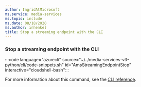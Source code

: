 ```yaml
---
author: IngridAtMicrosoft
ms.service: media-services
ms.topic: include
ms.date: 08/18/2020
ms.author: inhenkel
title: Stop a streaming endpoint with the CLI
---
```


### Stop a streaming endpoint with the CLI

:::code language="azurecli" source="~/../media-services-v3-python/cli/code-snippets.sh" id="AmsStreamingEndpointStop" interactive="cloudshell-bash":::

For more information about this command, see the [CLI reference](/cli/azure/ams/streaming-endpoint?view=azure-cli-latest#az-ams-streaming-endpoint-stop).
